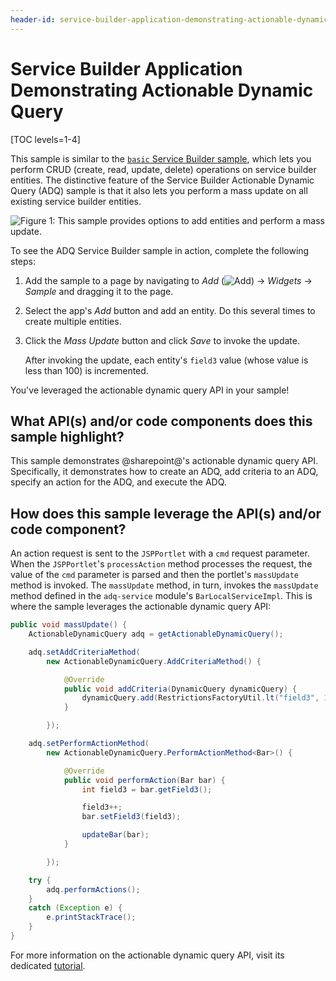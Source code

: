 ```yaml
---
header-id: service-builder-application-demonstrating-actionable-dynamic-query
---
```


# Service Builder Application Demonstrating Actionable Dynamic Query

[TOC levels=1-4]

This sample is similar to the
[`basic` Service Builder sample](https://github.com/liferay/liferay-blade-samples/tree/7.2/gradle/apps/service-builder/basic),
which lets you perform CRUD (create, read, update, delete) operations on service
builder entities. The distinctive feature of the Service Builder Actionable
Dynamic Query (ADQ) sample is that it also lets you perform a mass update on all
existing service builder entities.

![Figure 1: This sample provides options to add entities and perform a mass update.](../../../../images/adq-sample.png)

<!-- TODO: Update image above with actual content when sample works correctly.
-->

To see the ADQ Service Builder sample in action, complete the following steps:

1.  Add the sample to a page by navigating to *Add*
    (![Add](../../../../images/icon-add.png)) &rarr; *Widgets* &rarr; *Sample*
    and dragging it to the page.

2.  Select the app's *Add* button and add an entity. Do this several times to
    create multiple entities.

3.  Click the *Mass Update* button and click *Save* to invoke the update.

    <!-- Add image back when sample works:
    [Figure 2: Clicking the *Save* button executes the mass update.](../../../../images/adq-sample-mass-update.png)
    -->

    After invoking the update, each entity's `field3` value (whose value is less
    than 100) is incremented.

You've leveraged the actionable dynamic query API in your sample!

## What API(s) and/or code components does this sample highlight?

This sample demonstrates @sharepoint@'s actionable dynamic query API. Specifically,
it demonstrates how to create an ADQ, add criteria to an ADQ, specify an action
for the ADQ, and execute the ADQ.

## How does this sample leverage the API(s) and/or code component?

An action request is sent to the `JSPPortlet` with a `cmd` request parameter.
When the `JSPPortlet`'s `processAction` method processes the request, the value
of the `cmd` parameter is parsed and then the portlet's `massUpdate` method is
invoked. The `massUpdate` method, in turn, invokes the `massUpdate` method
defined in the `adq-service` module's `BarLocalServiceImpl`. This is where the
sample leverages the actionable dynamic query API:

```java
public void massUpdate() {
    ActionableDynamicQuery adq = getActionableDynamicQuery();

    adq.setAddCriteriaMethod(
        new ActionableDynamicQuery.AddCriteriaMethod() {

            @Override
            public void addCriteria(DynamicQuery dynamicQuery) {
                dynamicQuery.add(RestrictionsFactoryUtil.lt("field3", 100));
            }

        });

    adq.setPerformActionMethod(
        new ActionableDynamicQuery.PerformActionMethod<Bar>() {

            @Override
            public void performAction(Bar bar) {
                int field3 = bar.getField3();

                field3++;
                bar.setField3(field3);

                updateBar(bar);
            }

        });

    try {
        adq.performActions();
    }
    catch (Exception e) {
        e.printStackTrace();
    }
}
```

For more information on the actionable dynamic query API, visit its dedicated
[tutorial](/docs/7-0/tutorials/-/knowledge_base/t/dynamic-query#actionable-dynamic-queries).
